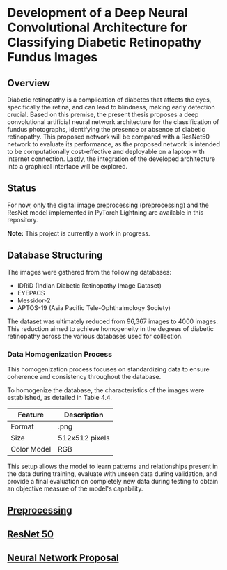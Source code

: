 # Development of a Deep Neural Convolutional Architecture for Classifying Diabetic Retinopathy Fundus Images

## Overview
Diabetic retinopathy is a complication of diabetes that affects the eyes, specifically the retina, and can lead to blindness, making early detection crucial. Based on this premise, the present thesis proposes a deep convolutional artificial neural network architecture for the classification of fundus photographs, identifying the presence or absence of diabetic retinopathy. This proposed network will be compared with a ResNet50 network to evaluate its performance, as the proposed network is intended to be computationally cost-effective and deployable on a laptop with internet connection.
Lastly, the integration of the developed architecture into a graphical interface will be explored.

## Status
For now, only the digital image preprocessing (preprocessing) and the ResNet model implemented in PyTorch Lightning are available in this repository.

**Note:** This project is currently a work in progress.

## Database Structuring
The images were gathered from the following databases:

- IDRiD (Indian Diabetic Retinopathy Image Dataset)
- EYEPACS 
- Messidor-2 
- APTOS-19 (Asia Pacific Tele-Ophthalmology Society) 

The dataset was ultimately reduced from 96,367 images to 4000 images. This reduction aimed to achieve homogeneity in the degrees of diabetic retinopathy across the various databases used for collection.

### Data Homogenization Process
This homogenization process focuses on standardizing data to ensure coherence and consistency throughout the database.

To homogenize the database, the characteristics of the images were established, as detailed in Table 4.4.

| Feature         | Description                                             |
|-----------------|---------------------------------------------------------|
| Format          | .png                                                    |
| Size            | 512x512 pixels                                         |
| Color Model     | RGB                                                     |

This setup allows the model to learn patterns and relationships present in the data during training, evaluate with unseen data during validation, and provide a final evaluation on completely new data during testing to obtain an objective measure of the model's capability.

## [Preprocessing](neural-network-proposal/preprocessing/README.md)
## [ResNet 50](neural-network-proposal/ResNet50/README.md)
## [Neural Network Proposal](neural-network-proposal/NN-Proposal/README.md)

